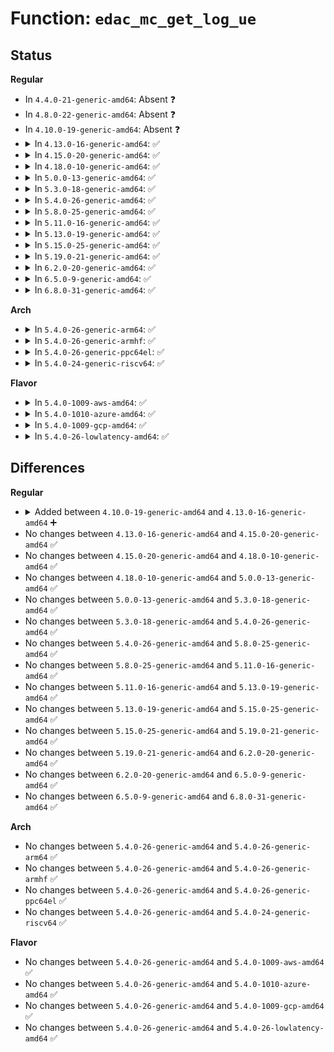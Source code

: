 # Function: <code>edac_mc_get_log_ue</code>

## Status
<b>Regular</b>
<ul>
<li>
In <code>4.4.0-21-generic-amd64</code>: Absent ❓
</li>
<li>
In <code>4.8.0-22-generic-amd64</code>: Absent ❓
</li>
<li>
In <code>4.10.0-19-generic-amd64</code>: Absent ❓
</li>
<li>
<details>
<summary>In <code>4.13.0-16-generic-amd64</code>: ✅</summary>

```c
int edac_mc_get_log_ue()
```

```json
{
  "name": "edac_mc_get_log_ue",
  "collision_type": "Unique Global",
  "inline_type": "No",
  "funcs": [
    {
      "addr": 18446744071586572912,
      "name": "edac_mc_get_log_ue",
      "external": true,
      "loc": "drivers/edac/edac_mc_sysfs.c:32",
      "file": "drivers/edac/edac_mc_sysfs.c",
      "inline": "seen, unknown",
      "caller_inline": [],
      "caller_func": [
        "drivers/edac/edac_mc.c:edac_raw_mc_handle_error"
      ]
    }
  ],
  "symbols": [
    {
      "addr": 18446744071586572912,
      "name": "edac_mc_get_log_ue",
      "section": ".text",
      "bind": "STB_GLOBAL",
      "size": 17
    }
  ]
}
```
</details>
</li>
<li>
<details>
<summary>In <code>4.15.0-20-generic-amd64</code>: ✅</summary>

```c
int edac_mc_get_log_ue()
```

```json
{
  "name": "edac_mc_get_log_ue",
  "collision_type": "Unique Global",
  "inline_type": "No",
  "funcs": [
    {
      "addr": 18446744071587039952,
      "name": "edac_mc_get_log_ue",
      "external": true,
      "loc": "drivers/edac/edac_mc_sysfs.c:32",
      "file": "drivers/edac/edac_mc_sysfs.c",
      "inline": "seen, unknown",
      "caller_inline": [],
      "caller_func": [
        "drivers/edac/edac_mc.c:edac_raw_mc_handle_error"
      ]
    }
  ],
  "symbols": [
    {
      "addr": 18446744071587039952,
      "name": "edac_mc_get_log_ue",
      "section": ".text",
      "bind": "STB_GLOBAL",
      "size": 17
    }
  ]
}
```
</details>
</li>
<li>
<details>
<summary>In <code>4.18.0-10-generic-amd64</code>: ✅</summary>

```c
int edac_mc_get_log_ue()
```

```json
{
  "name": "edac_mc_get_log_ue",
  "collision_type": "Unique Global",
  "inline_type": "No",
  "funcs": [
    {
      "addr": 18446744071587338336,
      "name": "edac_mc_get_log_ue",
      "external": true,
      "loc": "drivers/edac/edac_mc_sysfs.c:32",
      "file": "drivers/edac/edac_mc_sysfs.c",
      "inline": "seen, unknown",
      "caller_inline": [],
      "caller_func": [
        "drivers/edac/edac_mc.c:edac_raw_mc_handle_error"
      ]
    }
  ],
  "symbols": [
    {
      "addr": 18446744071587338336,
      "name": "edac_mc_get_log_ue",
      "section": ".text",
      "bind": "STB_GLOBAL",
      "size": 17
    }
  ]
}
```
</details>
</li>
<li>
<details>
<summary>In <code>5.0.0-13-generic-amd64</code>: ✅</summary>

```c
int edac_mc_get_log_ue()
```

```json
{
  "name": "edac_mc_get_log_ue",
  "collision_type": "Unique Global",
  "inline_type": "No",
  "funcs": [
    {
      "addr": 18446744071587516672,
      "name": "edac_mc_get_log_ue",
      "external": true,
      "loc": "drivers/edac/edac_mc_sysfs.c:32",
      "file": "drivers/edac/edac_mc_sysfs.c",
      "inline": "seen, unknown",
      "caller_inline": [],
      "caller_func": [
        "drivers/edac/edac_mc.c:edac_raw_mc_handle_error"
      ]
    }
  ],
  "symbols": [
    {
      "addr": 18446744071587516672,
      "name": "edac_mc_get_log_ue",
      "section": ".text",
      "bind": "STB_GLOBAL",
      "size": 17
    }
  ]
}
```
</details>
</li>
<li>
<details>
<summary>In <code>5.3.0-18-generic-amd64</code>: ✅</summary>

```c
int edac_mc_get_log_ue()
```

```json
{
  "name": "edac_mc_get_log_ue",
  "collision_type": "Unique Global",
  "inline_type": "No",
  "funcs": [
    {
      "addr": 18446744071587790528,
      "name": "edac_mc_get_log_ue",
      "external": true,
      "loc": "drivers/edac/edac_mc_sysfs.c:32",
      "file": "drivers/edac/edac_mc_sysfs.c",
      "inline": "seen, unknown",
      "caller_inline": [],
      "caller_func": [
        "drivers/edac/edac_mc.c:edac_raw_mc_handle_error"
      ]
    }
  ],
  "symbols": [
    {
      "addr": 18446744071587790528,
      "name": "edac_mc_get_log_ue",
      "section": ".text",
      "bind": "STB_GLOBAL",
      "size": 17
    }
  ]
}
```
</details>
</li>
<li>
<details>
<summary>In <code>5.4.0-26-generic-amd64</code>: ✅</summary>

```c
int edac_mc_get_log_ue()
```

```json
{
  "name": "edac_mc_get_log_ue",
  "collision_type": "Unique Global",
  "inline_type": "No",
  "funcs": [
    {
      "addr": 18446744071587995264,
      "name": "edac_mc_get_log_ue",
      "external": true,
      "loc": "drivers/edac/edac_mc_sysfs.c:32",
      "file": "drivers/edac/edac_mc_sysfs.c",
      "inline": "seen, unknown",
      "caller_inline": [],
      "caller_func": [
        "drivers/edac/edac_mc.c:edac_raw_mc_handle_error"
      ]
    }
  ],
  "symbols": [
    {
      "addr": 18446744071587995264,
      "name": "edac_mc_get_log_ue",
      "section": ".text",
      "bind": "STB_GLOBAL",
      "size": 17
    }
  ]
}
```
</details>
</li>
<li>
<details>
<summary>In <code>5.8.0-25-generic-amd64</code>: ✅</summary>

```c
int edac_mc_get_log_ue()
```

```json
{
  "name": "edac_mc_get_log_ue",
  "collision_type": "Unique Global",
  "inline_type": "No",
  "funcs": [
    {
      "addr": 18446744071588849264,
      "name": "edac_mc_get_log_ue",
      "external": true,
      "loc": "drivers/edac/edac_mc_sysfs.c:32",
      "file": "drivers/edac/edac_mc_sysfs.c",
      "inline": "seen, unknown",
      "caller_inline": [],
      "caller_func": [
        "drivers/edac/edac_mc.c:edac_ue_error"
      ]
    }
  ],
  "symbols": [
    {
      "addr": 18446744071588849264,
      "name": "edac_mc_get_log_ue",
      "section": ".text",
      "bind": "STB_GLOBAL",
      "size": 17
    }
  ]
}
```
</details>
</li>
<li>
<details>
<summary>In <code>5.11.0-16-generic-amd64</code>: ✅</summary>

```c
int edac_mc_get_log_ue()
```

```json
{
  "name": "edac_mc_get_log_ue",
  "collision_type": "Unique Global",
  "inline_type": "No",
  "funcs": [
    {
      "addr": 18446744071588864688,
      "name": "edac_mc_get_log_ue",
      "external": true,
      "loc": "drivers/edac/edac_mc_sysfs.c:32",
      "file": "drivers/edac/edac_mc_sysfs.c",
      "inline": "seen, unknown",
      "caller_inline": [],
      "caller_func": [
        "drivers/edac/edac_mc.c:edac_ue_error"
      ]
    }
  ],
  "symbols": [
    {
      "addr": 18446744071588864688,
      "name": "edac_mc_get_log_ue",
      "section": ".text",
      "bind": "STB_GLOBAL",
      "size": 17
    }
  ]
}
```
</details>
</li>
<li>
<details>
<summary>In <code>5.13.0-19-generic-amd64</code>: ✅</summary>

```c
int edac_mc_get_log_ue()
```

```json
{
  "name": "edac_mc_get_log_ue",
  "collision_type": "Unique Global",
  "inline_type": "No",
  "funcs": [
    {
      "addr": 18446744071588751680,
      "name": "edac_mc_get_log_ue",
      "external": true,
      "loc": "drivers/edac/edac_mc_sysfs.c:32",
      "file": "drivers/edac/edac_mc_sysfs.c",
      "inline": "seen, unknown",
      "caller_inline": [],
      "caller_func": [
        "drivers/edac/edac_mc.c:edac_raw_mc_handle_error"
      ]
    }
  ],
  "symbols": [
    {
      "addr": 18446744071588751680,
      "name": "edac_mc_get_log_ue",
      "section": ".text",
      "bind": "STB_GLOBAL",
      "size": 17
    }
  ]
}
```
</details>
</li>
<li>
<details>
<summary>In <code>5.15.0-25-generic-amd64</code>: ✅</summary>

```c
int edac_mc_get_log_ue()
```

```json
{
  "name": "edac_mc_get_log_ue",
  "collision_type": "Unique Global",
  "inline_type": "No",
  "funcs": [
    {
      "addr": 18446744071589443136,
      "name": "edac_mc_get_log_ue",
      "external": true,
      "loc": "drivers/edac/edac_mc_sysfs.c:32",
      "file": "drivers/edac/edac_mc_sysfs.c",
      "inline": "seen, unknown",
      "caller_inline": [],
      "caller_func": [
        "drivers/edac/edac_mc.c:edac_raw_mc_handle_error"
      ]
    }
  ],
  "symbols": [
    {
      "addr": 18446744071589443136,
      "name": "edac_mc_get_log_ue",
      "section": ".text",
      "bind": "STB_GLOBAL",
      "size": 17
    }
  ]
}
```
</details>
</li>
<li>
<details>
<summary>In <code>5.19.0-21-generic-amd64</code>: ✅</summary>

```c
int edac_mc_get_log_ue()
```

```json
{
  "name": "edac_mc_get_log_ue",
  "collision_type": "Unique Global",
  "inline_type": "No",
  "funcs": [
    {
      "addr": 18446744071590921552,
      "name": "edac_mc_get_log_ue",
      "external": true,
      "loc": "drivers/edac/edac_mc_sysfs.c:32",
      "file": "drivers/edac/edac_mc_sysfs.c",
      "inline": "seen, unknown",
      "caller_inline": [],
      "caller_func": [
        "drivers/edac/edac_mc.c:edac_raw_mc_handle_error"
      ]
    }
  ],
  "symbols": [
    {
      "addr": 18446744071590921552,
      "name": "edac_mc_get_log_ue",
      "section": ".text",
      "bind": "STB_GLOBAL",
      "size": 21
    }
  ]
}
```
</details>
</li>
<li>
<details>
<summary>In <code>6.2.0-20-generic-amd64</code>: ✅</summary>

```c
int edac_mc_get_log_ue()
```

```json
{
  "name": "edac_mc_get_log_ue",
  "collision_type": "Unique Global",
  "inline_type": "No",
  "funcs": [
    {
      "addr": 18446744071592620864,
      "name": "edac_mc_get_log_ue",
      "external": true,
      "loc": "drivers/edac/edac_mc_sysfs.c:32",
      "file": "drivers/edac/edac_mc_sysfs.c",
      "inline": "seen, unknown",
      "caller_inline": [],
      "caller_func": [
        "drivers/edac/edac_mc.c:edac_raw_mc_handle_error"
      ]
    }
  ],
  "symbols": [
    {
      "addr": 18446744071592620864,
      "name": "edac_mc_get_log_ue",
      "section": ".text",
      "bind": "STB_GLOBAL",
      "size": 21
    }
  ]
}
```
</details>
</li>
<li>
<details>
<summary>In <code>6.5.0-9-generic-amd64</code>: ✅</summary>

```c
int edac_mc_get_log_ue()
```

```json
{
  "name": "edac_mc_get_log_ue",
  "collision_type": "Unique Global",
  "inline_type": "No",
  "funcs": [
    {
      "addr": 18446744071593051456,
      "name": "edac_mc_get_log_ue",
      "external": true,
      "loc": "drivers/edac/edac_mc_sysfs.c:32",
      "file": "drivers/edac/edac_mc_sysfs.c",
      "inline": "seen, unknown",
      "caller_inline": [],
      "caller_func": [
        "drivers/edac/edac_mc.c:edac_raw_mc_handle_error"
      ]
    }
  ],
  "symbols": [
    {
      "addr": 18446744071593051456,
      "name": "edac_mc_get_log_ue",
      "section": ".text",
      "bind": "STB_GLOBAL",
      "size": 21
    }
  ]
}
```
</details>
</li>
<li>
<details>
<summary>In <code>6.8.0-31-generic-amd64</code>: ✅</summary>

```c
int edac_mc_get_log_ue()
```

```json
{
  "name": "edac_mc_get_log_ue",
  "collision_type": "Unique Global",
  "inline_type": "No",
  "funcs": [
    {
      "addr": 18446744071593803248,
      "name": "edac_mc_get_log_ue",
      "external": true,
      "loc": "drivers/edac/edac_mc_sysfs.c:32",
      "file": "drivers/edac/edac_mc_sysfs.c",
      "inline": "seen, unknown",
      "caller_inline": [],
      "caller_func": [
        "drivers/edac/edac_mc.c:edac_raw_mc_handle_error"
      ]
    }
  ],
  "symbols": [
    {
      "addr": 18446744071593803248,
      "name": "edac_mc_get_log_ue",
      "section": ".text",
      "bind": "STB_GLOBAL",
      "size": 21
    }
  ]
}
```
</details>
</li>
</ul>
<b>Arch</b>
<ul>
<li>
<details>
<summary>In <code>5.4.0-26-generic-arm64</code>: ✅</summary>

```c
int edac_mc_get_log_ue()
```

```json
{
  "name": "edac_mc_get_log_ue",
  "collision_type": "Unique Global",
  "inline_type": "No",
  "funcs": [
    {
      "addr": 18446603336501240184,
      "name": "edac_mc_get_log_ue",
      "external": true,
      "loc": "drivers/edac/edac_mc_sysfs.c:32",
      "file": "drivers/edac/edac_mc_sysfs.c",
      "inline": "seen, unknown",
      "caller_inline": [],
      "caller_func": [
        "drivers/edac/edac_mc.c:edac_raw_mc_handle_error"
      ]
    }
  ],
  "symbols": [
    {
      "addr": 18446603336501240184,
      "name": "edac_mc_get_log_ue",
      "section": ".text",
      "bind": "STB_GLOBAL",
      "size": 32
    }
  ]
}
```
</details>
</li>
<li>
<details>
<summary>In <code>5.4.0-26-generic-armhf</code>: ✅</summary>

```c
int edac_mc_get_log_ue()
```

```json
{
  "name": "edac_mc_get_log_ue",
  "collision_type": "Unique Global",
  "inline_type": "No",
  "funcs": [
    {
      "addr": 3233743772,
      "name": "edac_mc_get_log_ue",
      "external": true,
      "loc": "drivers/edac/edac_mc_sysfs.c:32",
      "file": "drivers/edac/edac_mc_sysfs.c",
      "inline": "seen, unknown",
      "caller_inline": [],
      "caller_func": [
        "drivers/edac/edac_mc.c:edac_raw_mc_handle_error"
      ]
    }
  ],
  "symbols": [
    {
      "addr": 3233743772,
      "name": "edac_mc_get_log_ue",
      "section": ".text",
      "bind": "STB_GLOBAL",
      "size": 36
    }
  ]
}
```
</details>
</li>
<li>
<details>
<summary>In <code>5.4.0-26-generic-ppc64el</code>: ✅</summary>

```c
int edac_mc_get_log_ue()
```

```json
{
  "name": "edac_mc_get_log_ue",
  "collision_type": "Unique Global",
  "inline_type": "No",
  "funcs": [
    {
      "addr": 13835058055294772592,
      "name": "edac_mc_get_log_ue",
      "external": true,
      "loc": "drivers/edac/edac_mc_sysfs.c:32",
      "file": "drivers/edac/edac_mc_sysfs.c",
      "inline": "seen, unknown",
      "caller_inline": [],
      "caller_func": [
        "drivers/edac/edac_mc.c:edac_raw_mc_handle_error"
      ]
    }
  ],
  "symbols": [
    {
      "addr": 13835058055294772592,
      "name": "edac_mc_get_log_ue",
      "section": ".text",
      "bind": "STB_GLOBAL",
      "size": 28
    }
  ]
}
```
</details>
</li>
<li>
<details>
<summary>In <code>5.4.0-24-generic-riscv64</code>: ✅</summary>

```c
int edac_mc_get_log_ue()
```

```json
{
  "name": "edac_mc_get_log_ue",
  "collision_type": "Unique Global",
  "inline_type": "No",
  "funcs": [
    {
      "addr": 18446743936277933564,
      "name": "edac_mc_get_log_ue",
      "external": true,
      "loc": "drivers/edac/edac_mc_sysfs.c:32",
      "file": "drivers/edac/edac_mc_sysfs.c",
      "inline": "seen, unknown",
      "caller_inline": [],
      "caller_func": [
        "drivers/edac/edac_mc.c:edac_raw_mc_handle_error"
      ]
    }
  ],
  "symbols": [
    {
      "addr": 18446743936277933564,
      "name": "edac_mc_get_log_ue",
      "section": ".text",
      "bind": "STB_GLOBAL",
      "size": 34
    }
  ]
}
```
</details>
</li>
</ul>
<b>Flavor</b>
<ul>
<li>
<details>
<summary>In <code>5.4.0-1009-aws-amd64</code>: ✅</summary>

```c
int edac_mc_get_log_ue()
```

```json
{
  "name": "edac_mc_get_log_ue",
  "collision_type": "Unique Global",
  "inline_type": "No",
  "funcs": [
    {
      "addr": 18446744071587626240,
      "name": "edac_mc_get_log_ue",
      "external": true,
      "loc": "drivers/edac/edac_mc_sysfs.c:32",
      "file": "drivers/edac/edac_mc_sysfs.c",
      "inline": "seen, unknown",
      "caller_inline": [],
      "caller_func": [
        "drivers/edac/edac_mc.c:edac_raw_mc_handle_error"
      ]
    }
  ],
  "symbols": [
    {
      "addr": 18446744071587626240,
      "name": "edac_mc_get_log_ue",
      "section": ".text",
      "bind": "STB_GLOBAL",
      "size": 17
    }
  ]
}
```
</details>
</li>
<li>
<details>
<summary>In <code>5.4.0-1010-azure-amd64</code>: ✅</summary>

```c
int edac_mc_get_log_ue()
```

```json
{
  "name": "edac_mc_get_log_ue",
  "collision_type": "Unique Global",
  "inline_type": "No",
  "funcs": [
    {
      "addr": 18446744071587394256,
      "name": "edac_mc_get_log_ue",
      "external": true,
      "loc": "drivers/edac/edac_mc_sysfs.c:32",
      "file": "drivers/edac/edac_mc_sysfs.c",
      "inline": "seen, unknown",
      "caller_inline": [],
      "caller_func": [
        "drivers/edac/edac_mc.c:edac_raw_mc_handle_error"
      ]
    }
  ],
  "symbols": [
    {
      "addr": 18446744071587394256,
      "name": "edac_mc_get_log_ue",
      "section": ".text",
      "bind": "STB_GLOBAL",
      "size": 17
    }
  ]
}
```
</details>
</li>
<li>
<details>
<summary>In <code>5.4.0-1009-gcp-amd64</code>: ✅</summary>

```c
int edac_mc_get_log_ue()
```

```json
{
  "name": "edac_mc_get_log_ue",
  "collision_type": "Unique Global",
  "inline_type": "No",
  "funcs": [
    {
      "addr": 18446744071587951408,
      "name": "edac_mc_get_log_ue",
      "external": true,
      "loc": "drivers/edac/edac_mc_sysfs.c:32",
      "file": "drivers/edac/edac_mc_sysfs.c",
      "inline": "seen, unknown",
      "caller_inline": [],
      "caller_func": [
        "drivers/edac/edac_mc.c:edac_raw_mc_handle_error"
      ]
    }
  ],
  "symbols": [
    {
      "addr": 18446744071587951408,
      "name": "edac_mc_get_log_ue",
      "section": ".text",
      "bind": "STB_GLOBAL",
      "size": 17
    }
  ]
}
```
</details>
</li>
<li>
<details>
<summary>In <code>5.4.0-26-lowlatency-amd64</code>: ✅</summary>

```c
int edac_mc_get_log_ue()
```

```json
{
  "name": "edac_mc_get_log_ue",
  "collision_type": "Unique Global",
  "inline_type": "No",
  "funcs": [
    {
      "addr": 18446744071588066752,
      "name": "edac_mc_get_log_ue",
      "external": true,
      "loc": "drivers/edac/edac_mc_sysfs.c:32",
      "file": "drivers/edac/edac_mc_sysfs.c",
      "inline": "seen, unknown",
      "caller_inline": [],
      "caller_func": [
        "drivers/edac/edac_mc.c:edac_raw_mc_handle_error"
      ]
    }
  ],
  "symbols": [
    {
      "addr": 18446744071588066752,
      "name": "edac_mc_get_log_ue",
      "section": ".text",
      "bind": "STB_GLOBAL",
      "size": 17
    }
  ]
}
```
</details>
</li>
</ul>

## Differences
<b>Regular</b>
<ul>
<li>
<details>
<summary>Added between <code>4.10.0-19-generic-amd64</code> and <code>4.13.0-16-generic-amd64</code> ➕</summary>

```c
int edac_mc_get_log_ue()
```
</details>
</li>
<li>
No changes between <code>4.13.0-16-generic-amd64</code> and <code>4.15.0-20-generic-amd64</code> ✅
</li>
<li>
No changes between <code>4.15.0-20-generic-amd64</code> and <code>4.18.0-10-generic-amd64</code> ✅
</li>
<li>
No changes between <code>4.18.0-10-generic-amd64</code> and <code>5.0.0-13-generic-amd64</code> ✅
</li>
<li>
No changes between <code>5.0.0-13-generic-amd64</code> and <code>5.3.0-18-generic-amd64</code> ✅
</li>
<li>
No changes between <code>5.3.0-18-generic-amd64</code> and <code>5.4.0-26-generic-amd64</code> ✅
</li>
<li>
No changes between <code>5.4.0-26-generic-amd64</code> and <code>5.8.0-25-generic-amd64</code> ✅
</li>
<li>
No changes between <code>5.8.0-25-generic-amd64</code> and <code>5.11.0-16-generic-amd64</code> ✅
</li>
<li>
No changes between <code>5.11.0-16-generic-amd64</code> and <code>5.13.0-19-generic-amd64</code> ✅
</li>
<li>
No changes between <code>5.13.0-19-generic-amd64</code> and <code>5.15.0-25-generic-amd64</code> ✅
</li>
<li>
No changes between <code>5.15.0-25-generic-amd64</code> and <code>5.19.0-21-generic-amd64</code> ✅
</li>
<li>
No changes between <code>5.19.0-21-generic-amd64</code> and <code>6.2.0-20-generic-amd64</code> ✅
</li>
<li>
No changes between <code>6.2.0-20-generic-amd64</code> and <code>6.5.0-9-generic-amd64</code> ✅
</li>
<li>
No changes between <code>6.5.0-9-generic-amd64</code> and <code>6.8.0-31-generic-amd64</code> ✅
</li>
</ul>
<b>Arch</b>
<ul>
<li>
No changes between <code>5.4.0-26-generic-amd64</code> and <code>5.4.0-26-generic-arm64</code> ✅
</li>
<li>
No changes between <code>5.4.0-26-generic-amd64</code> and <code>5.4.0-26-generic-armhf</code> ✅
</li>
<li>
No changes between <code>5.4.0-26-generic-amd64</code> and <code>5.4.0-26-generic-ppc64el</code> ✅
</li>
<li>
No changes between <code>5.4.0-26-generic-amd64</code> and <code>5.4.0-24-generic-riscv64</code> ✅
</li>
</ul>
<b>Flavor</b>
<ul>
<li>
No changes between <code>5.4.0-26-generic-amd64</code> and <code>5.4.0-1009-aws-amd64</code> ✅
</li>
<li>
No changes between <code>5.4.0-26-generic-amd64</code> and <code>5.4.0-1010-azure-amd64</code> ✅
</li>
<li>
No changes between <code>5.4.0-26-generic-amd64</code> and <code>5.4.0-1009-gcp-amd64</code> ✅
</li>
<li>
No changes between <code>5.4.0-26-generic-amd64</code> and <code>5.4.0-26-lowlatency-amd64</code> ✅
</li>
</ul>
